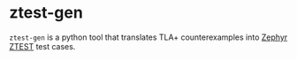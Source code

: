 # ztest-gen

`ztest-gen` is a python tool that translates TLA+ counterexamples into [Zephyr ZTEST](https://docs.zephyrproject.org/latest/develop/test/ztest.html) test cases.
